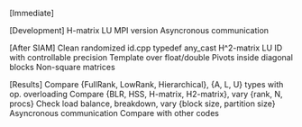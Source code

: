 [Immediate]

[Development]
H-matrix LU
MPI version
Asyncronous communication

[After SIAM]
Clean randomized id.cpp
typedef any_cast
H^2-matrix LU
ID with controllable precision
Template over float/double
Pivots inside diagonal blocks
Non-square matrices

[Results]
Compare {FullRank, LowRank, Hierarchical}, {A, L, U} types with op. overloading
Compare {BLR, HSS, H-matrix, H2-matrix}, vary {rank, N, procs}
Check load balance, breakdown, vary {block size, partition size}
Asyncronous communication
Compare with other codes